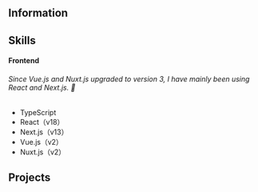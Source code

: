 ## Information

## Skills
#### Frontend
###### Since Vue.js and Nuxt.js upgraded to version 3, I have mainly been using React and Next.js. 🏃 

- TypeScript
- React（v18）
- Next.js（v13）
- Vue.js（v2）
- Nuxt.js（v2）

## Projects
